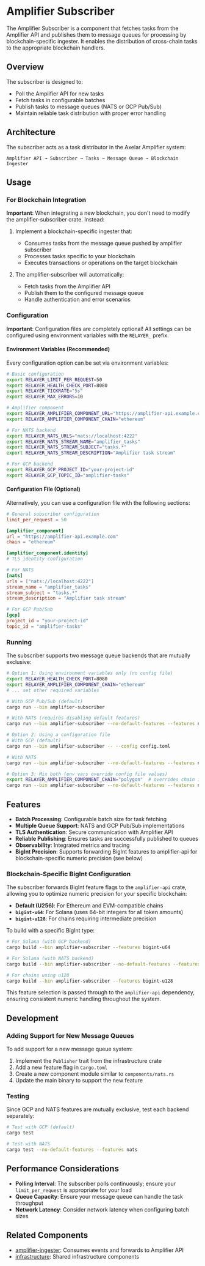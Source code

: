 # Amplifier Subscriber

The Amplifier Subscriber is a component that fetches tasks from the Amplifier API and publishes them to message queues for processing by blockchain-specific ingester. It enables the distribution of cross-chain tasks to the appropriate blockchain handlers.

## Overview

The subscriber is designed to:
- Poll the Amplifier API for new tasks
- Fetch tasks in configurable batches
- Publish tasks to message queues (NATS or GCP Pub/Sub)
- Maintain reliable task distribution with proper error handling

## Architecture

The subscriber acts as a task distributor in the Axelar Amplifier system:

```
Amplifier API → Subscriber → Tasks → Message Queue → Blockchain Ingester
```

## Usage

### For Blockchain Integration

**Important**: When integrating a new blockchain, you don't need to modify the amplifier-subscriber crate. Instead:

1. Implement a blockchain-specific ingester that:
   - Consumes tasks from the message queue pushed by amplifier subscriber
   - Processes tasks specific to your blockchain
   - Executes transactions or operations on the target blockchain

2. The amplifier-subscriber will automatically:
   - Fetch tasks from the Amplifier API
   - Publish them to the configured message queue
   - Handle authentication and error scenarios

### Configuration

**Important**: Configuration files are completely optional! All settings can be configured using environment variables with the `RELAYER_` prefix.

#### Environment Variables (Recommended)

Every configuration option can be set via environment variables:

```bash
# Basic configuration
export RELAYER_LIMIT_PER_REQUEST=50
export RELAYER_HEALTH_CHECK_PORT=8080
export RELAYER_TICKRATE="5s"
export RELAYER_MAX_ERRORS=10

# Amplifier component
export RELAYER_AMPLIFIER_COMPONENT_URL="https://amplifier-api.example.com"
export RELAYER_AMPLIFIER_COMPONENT_CHAIN="ethereum"

# For NATS backend
export RELAYER_NATS_URLS="nats://localhost:4222"
export RELAYER_NATS_STREAM_NAME="amplifier_tasks"
export RELAYER_NATS_STREAM_SUBJECT="tasks.*"
export RELAYER_NATS_STREAM_DESCRIPTION="Amplifier task stream"

# For GCP backend
export RELAYER_GCP_PROJECT_ID="your-project-id"
export RELAYER_GCP_TOPIC_ID="amplifier-tasks"
```

#### Configuration File (Optional)

Alternatively, you can use a configuration file with the following sections:

```toml
# General subscriber configuration
limit_per_request = 50

[amplifier_component]
url = "https://amplifier-api.example.com"
chain = "ethereum"

[amplifier_component.identity]
# TLS identity configuration

# For NATS
[nats]
urls = ["nats://localhost:4222"]
stream_name = "amplifier_tasks"
stream_subject = "tasks.*"
stream_description = "Amplifier task stream"

# For GCP Pub/Sub
[gcp]
project_id = "your-project-id"
topic_id = "amplifier-tasks"
```

### Running

The subscriber supports two message queue backends that are mutually exclusive:

```bash
# Option 1: Using environment variables only (no config file)
export RELAYER_HEALTH_CHECK_PORT=8080
export RELAYER_AMPLIFIER_COMPONENT_CHAIN="ethereum"
# ... set other required variables

# With GCP Pub/Sub (default)
cargo run --bin amplifier-subscriber

# With NATS (requires disabling default features)
cargo run --bin amplifier-subscriber --no-default-features --features nats

# Option 2: Using a configuration file
# With GCP (default)
cargo run --bin amplifier-subscriber -- --config config.toml

# With NATS
cargo run --bin amplifier-subscriber --no-default-features --features nats -- --config config.toml

# Option 3: Mix both (env vars override config file values)
export RELAYER_AMPLIFIER_COMPONENT_CHAIN="polygon"  # overrides chain in config
cargo run --bin amplifier-subscriber --no-default-features --features nats -- --config config.toml
```

## Features

- **Batch Processing**: Configurable batch size for task fetching
- **Multiple Queue Support**: NATS and GCP Pub/Sub implementations
- **TLS Authentication**: Secure communication with Amplifier API
- **Reliable Publishing**: Ensures tasks are successfully published to queues
- **Observability**: Integrated metrics and tracing
- **BigInt Precision**: Supports forwarding BigInt features to amplifier-api for blockchain-specific numeric precision (see below)

### Blockchain-Specific BigInt Configuration

The subscriber forwards BigInt feature flags to the `amplifier-api` crate, allowing you to optimize numeric precision for your specific blockchain:

- **Default (U256)**: For Ethereum and EVM-compatible chains
- **`bigint-u64`**: For Solana (uses 64-bit integers for all token amounts)
- **`bigint-u128`**: For chains requiring intermediate precision

To build with a specific BigInt type:

```bash
# For Solana (with GCP backend)
cargo build --bin amplifier-subscriber --features bigint-u64

# For Solana (with NATS backend)
cargo build --bin amplifier-subscriber --no-default-features --features "nats,bigint-u64"

# For chains using u128
cargo build --bin amplifier-subscriber --features bigint-u128
```

This feature selection is passed through to the `amplifier-api` dependency, ensuring consistent numeric handling throughout the system.

## Development

### Adding Support for New Message Queues

To add support for a new message queue system:

1. Implement the `Publisher` trait from the infrastructure crate
2. Add a new feature flag in `Cargo.toml`
3. Create a new component module similar to `components/nats.rs`
4. Update the main binary to support the new feature

### Testing

Since GCP and NATS features are mutually exclusive, test each backend separately:

```bash
# Test with GCP (default)
cargo test

# Test with NATS
cargo test --no-default-features --features nats
```

## Performance Considerations

- **Polling Interval**: The subscriber polls continuously; ensure your `limit_per_request` is appropriate for your load
- **Queue Capacity**: Ensure your message queue can handle the task throughput
- **Network Latency**: Consider network latency when configuring batch sizes

## Related Components

- [amplifier-ingester](../amplifier-ingester/README.md): Consumes events and forwards to Amplifier API
- [infrastructure](../infrastructure/README.md): Shared infrastructure components
